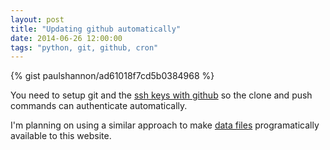 ```yaml
---
layout: post
title: "Updating github automatically"
date: 2014-06-26 12:00:00
tags: "python, git, github, cron"
---
```


{% gist paulshannon/ad61018f7cd5b0384968 %}

You need to setup git and the [ssh keys with github](https://help.github.com/articles/generating-ssh-keys) so the clone and push commands can authenticate automatically.

I'm planning on using a similar approach to make [data files](http://jekyllrb.com/docs/datafiles/) programatically available to this website.